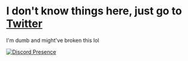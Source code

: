 # I don't know things here, just go to [Twitter](https://twitter.com/MelodiSmol)

I'm dumb and might've broken this lol

[![Discord Presence](https://lanyard.cnrad.dev/api/164078541162545152)](https://discord.com/users/164078541162545152)
